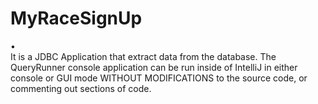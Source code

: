 # MyRaceSignUp
•	
It is a  JDBC Application that extract data from the database. The QueryRunner console application can be run inside of IntelliJ in either console or GUI mode WITHOUT MODIFICATIONS to the source code, or commenting out sections of code. 
